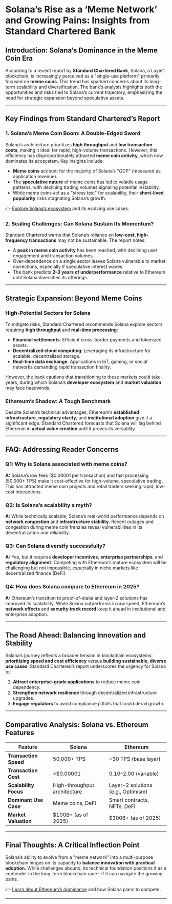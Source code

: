 # Solana’s Rise as a ‘Meme Network’ and Growing Pains: Insights from Standard Chartered Bank

## Introduction: Solana’s Dominance in the Meme Coin Era  
According to a recent report by **Standard Chartered Bank**, Solana, a Layer1 blockchain, is increasingly perceived as a "single-use platform" primarily focused on **meme coins**. This trend has sparked concerns about its long-term scalability and diversification. The bank’s analysis highlights both the opportunities and risks tied to Solana’s current trajectory, emphasizing the need for strategic expansion beyond speculative assets.  

---

## Key Findings from Standard Chartered’s Report  
### 1. Solana’s Meme Coin Boom: A Double-Edged Sword  
Solana’s architecture prioritizes **high throughput** and **low transaction costs**, making it ideal for rapid, high-volume transactions. However, this efficiency has disproportionately attracted **meme coin activity**, which now dominates its ecosystem. Key insights include:  
- **Meme coins** account for the majority of Solana’s "GDP" (measured as application revenue).  
- The **speculative nature** of meme coins has led to volatile usage patterns, with declining trading volumes signaling potential instability.  
- While meme coins act as a "stress test" for scalability, their **short-lived popularity** risks stagnating Solana’s growth.  

👉 [Explore Solana’s ecosystem](https://bit.ly/okx-bonus) and its evolving use cases.  

### 2. Scaling Challenges: Can Solana Sustain Its Momentum?  
Standard Chartered warns that Solana’s reliance on **low-cost, high-frequency transactions** may not be sustainable. The report notes:  
- A **peak in meme coin activity** has been reached, with declining user engagement and transaction volumes.  
- Over-dependence on a single sector leaves Solana vulnerable to market corrections, especially if speculative interest wanes.  
- The bank predicts **2–3 years of underperformance** relative to Ethereum until Solana diversifies its offerings.  

---

## Strategic Expansion: Beyond Meme Coins  
### High-Potential Sectors for Solana  
To mitigate risks, Standard Chartered recommends Solana explore sectors requiring **high throughput** and **real-time processing**:  
- **Financial settlements**: Efficient cross-border payments and tokenized assets.  
- **Decentralized cloud computing**: Leveraging its infrastructure for scalable, decentralized storage.  
- **Real-time data exchange**: Applications in IoT, gaming, or social networks demanding rapid transaction finality.  

However, the bank cautions that transitioning to these markets could take years, during which Solana’s **developer ecosystem** and **market valuation** may face headwinds.  

### Ethereum’s Shadow: A Tough Benchmark  
Despite Solana’s technical advantages, Ethereum’s **established infrastructure**, **regulatory clarity**, and **institutional adoption** give it a significant edge. Standard Chartered forecasts that Solana will lag behind Ethereum in **actual value creation** until it proves its versatility.  

---

## FAQ: Addressing Reader Concerns  

### Q1: Why is Solana associated with meme coins?  
**A:** Solana’s low fees ($0.00001 per transaction) and fast processing (50,000+ TPS) make it cost-effective for high-volume, speculative trading. This has attracted meme coin projects and retail traders seeking rapid, low-cost interactions.  

### Q2: Is Solana’s scalability a myth?  
**A:** While technically scalable, Solana’s real-world performance depends on **network congestion** and **infrastructure stability**. Recent outages and congestion during meme coin frenzies reveal vulnerabilities in its decentralization and reliability.  

### Q3: Can Solana diversify successfully?  
**A:** Yes, but it requires **developer incentives**, **enterprise partnerships**, and **regulatory alignment**. Competing with Ethereum’s mature ecosystem will be challenging but not impossible, especially in niche markets like decentralized finance (DeFi).  

### Q4: How does Solana compare to Ethereum in 2025?  
**A:** Ethereum’s transition to proof-of-stake and layer-2 solutions has improved its scalability. While Solana outperforms in raw speed, Ethereum’s **network effects** and **security track record** keep it ahead in institutional and enterprise adoption.  

---

## The Road Ahead: Balancing Innovation and Stability  
Solana’s journey reflects a broader tension in blockchain ecosystems: **prioritizing speed and cost efficiency** versus **building sustainable, diverse use cases**. Standard Chartered’s report underscores the urgency for Solana to:  
1. **Attract enterprise-grade applications** to reduce meme coin dependency.  
2. **Strengthen network resilience** through decentralized infrastructure upgrades.  
3. **Engage regulators** to avoid compliance pitfalls that could derail growth.  

---

## Comparative Analysis: Solana vs. Ethereum Features  
| Feature                | Solana                          | Ethereum                        |  
|------------------------|----------------------------------|----------------------------------|  
| **Transaction Speed**  | 50,000+ TPS                     | ~30 TPS (base layer)             |  
| **Transaction Cost**   | <$0.00001                       | $0.10–$2.00 (variable)          |  
| **Scalability Focus**  | High-throughput architecture     | Layer-2 solutions (e.g., Optimism) |  
| **Dominant Use Case**  | Meme coins, DeFi                | Smart contracts, NFTs, DeFi      |  
| **Market Valuation**   | $100B+ (as of 2025)             | $300B+ (as of 2025)             |  

---

## Final Thoughts: A Critical Inflection Point  
Solana’s ability to evolve from a "meme network" into a multi-purpose blockchain hinges on its capacity to **balance innovation with practical adoption**. While challenges abound, its technical foundation positions it as a contender in the long-term blockchain race—if it can navigate the growing pains.  

👉 [Learn about Ethereum’s dominance](https://bit.ly/okx-bonus) and how Solana plans to compete.  

--- 
